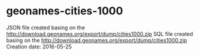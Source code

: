 # geonames-cities-1000
JSON file created basing on the http://download.geonames.org/export/dump/cities1000.zip
SQL file created basing on the http://download.geonames.org/export/dump/cities1000.zip
Creation date: 2016-05-25

